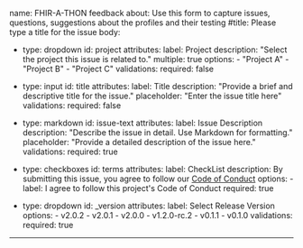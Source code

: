 name: FHIR-A-THON feedback
about: Use this form to capture issues, questions, suggestions about the profiles and their testing 
#title: Please type a title for the issue
body:
  - type: dropdown
    id: project
    attributes:
      label: Project
      description: "Select the project this issue is related to."
      multiple: true
      options:
        - "Project A"
        - "Project B"
        - "Project C"
    validations:
      required: false
  - type: input
    id: title
    attributes:
      label: Title
      description: "Provide a brief and descriptive title for the issue."
      placeholder: "Enter the issue title here"
    validations:
      required: false

  - type: markdown
    id: issue-text
    attributes:
      label: Issue Description
      description: "Describe the issue in detail. Use Markdown for formatting."
      placeholder: "Provide a detailed description of the issue here."
    validations:
      required: true
  - type: checkboxes
    id: terms
    attributes:
      label: CheckList
      description: By submitting this issue, you agree to follow our [Code of Conduct]()
      options:
        - label: I agree to follow this project's Code of Conduct
          required: true
  - type: dropdown
    id: _version
    attributes:
      label: Select Release Version
      options:
        - v2.0.2
        - v2.0.1
        - v2.0.0
        - v1.2.0-rc.2
        - v0.1.1
        - v0.1.0
    validations:
      required: true
---

